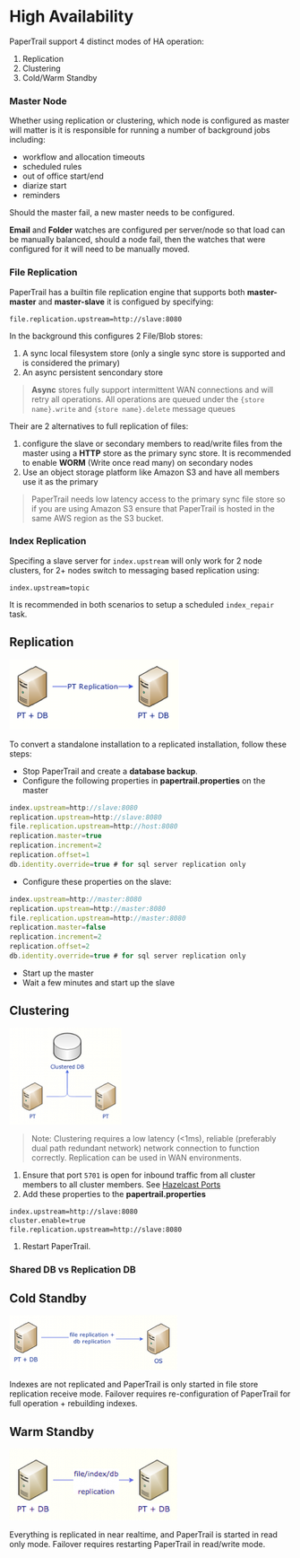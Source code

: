 # High Availability


PaperTrail support 4 distinct modes of HA operation:

1. Replication
2. Clustering
3. Cold/Warm Standby


### Master Node

Whether using replication or clustering, which node is configured as master will matter is it is responsible for running a number of background jobs including:

* workflow and allocation timeouts
* scheduled rules
* out of office start/end
* diarize start
* reminders

Should the master fail, a new master needs to be configured.

**Email** and **Folder** watches are configured per server/node so that load can be manually balanced, should a node fail, then the watches that were configured for it will need to be manually moved.

### File Replication

 PaperTrail has a builtin file replication engine that supports both **master-master** and **master-slave** it is configued by specifying:
 ```
 file.replication.upstream=http://slave:8080  
 ```

 In the background this configures 2 File/Blob stores:

 1. A sync local filesystem store (only a single sync store is supported and is considered the primary)
 2. An async persistent sencondary store   

>**Async** stores fully support intermittent WAN connections and will retry all operations. All operations are queued under the `{store name}.write` and  `{store name}.delete` message queues


Their are 2 alternatives to full replication of files:

1. configure the slave or secondary members to read/write files from the master using a **HTTP** store as the primary sync store. It is recommended to enable **WORM** (Write once read many) on secondary nodes 
2. Use an object storage platform like Amazon S3 and have all members use it as the primary 

> PaperTrail needs low latency access to the primary sync file store so if you are using Amazon S3 ensure that PaperTrail is hosted in the same AWS region as the  S3 bucket.


### Index Replication

Specifing a slave server for `index.upstream` will only work for 2 node clusters, for 2+ nodes switch to messaging based replication using:
```
index.upstream=topic
```

It is recommended in both scenarios to setup a scheduled `index_repair` task.


## Replication

![replication](../images/ha-replication.png)

To convert a standalone installation to a replicated installation, follow these steps:  

*  Stop PaperTrail and create a **database backup**.  
*  Configure the following properties in **papertrail.properties** on the master

```javascript
index.upstream=http://slave:8080
replication.upstream=http://slave:8080  
file.replication.upstream=http://host:8080  
replication.master=true  
replication.increment=2  
replication.offset=1  
db.identity.override=true # for sql server replication only  
```

*  Configure these properties on the slave:  

```javascript
index.upstream=http://master:8080  
replication.upstream=http://master:8080
file.replication.upstream=http://master:8080  
replication.master=false  
replication.increment=2  
replication.offset=2  
db.identity.override=true # for sql server replication only  
```

*  Start up the master
*  Wait a few minutes and start up the slave

## Clustering

![replication](../images/ha-clustering.png)
> Note: Clustering requires a low latency (<1ms), reliable (preferably dual path redundant network) network connection to function correctly.  Replication can be used in WAN environments.

1. Ensure that port `5701` is open for inbound traffic from all cluster members to all cluster members. See [Hazelcast Ports](http://docs.hazelcast.org/docs/3.3/manual/html/ports.html)
2. Add these properties to the **papertrail.properties**  
```
index.upstream=http://slave:8080
cluster.enable=true
file.replication.upstream=http://slave:8080  
```
1.  Restart PaperTrail.




### Shared DB vs Replication DB


## Cold Standby

![replication](../images/ha-cold.png)

Indexes are not replicated and PaperTrail is only started in file store replication receive mode. Failover requires re-configuration of PaperTrail for full operation + rebuilding indexes.

## Warm Standby


![replication](../images/ha-standby.png)

Everything is replicated in near realtime, and PaperTrail is started in read only mode. Failover requires restarting PaperTrail in read/write mode. 
